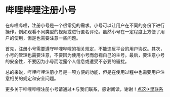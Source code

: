 # 哔哩哔哩注册小号

在哔哩哔哩，注册小号是一个很常见的需求。小号可以让用户在不同的身份下进行操作，例如观看不同类型的视频或进行匿名评论。虽然小号在一定程度上方便了用户的使用，但是也需要注意一些问题。

首先，注册小号需要遵守哔哩哔哩的相关规定，不能违反平台的用户协议。其次，小号的管理也需要注意，不要因为使用小号而忽视自己的主号。最后，要注意小号的安全性，不要因为小号而泄露个人信息或遭受不必要的骚扰。

总的来说，哔哩哔哩注册小号是一项方便的功能，但是在使用过程中也需要用户注意相关的规定和安全问题。

更多关于哔哩哔哩注册小号请通过✈与我们联系，感谢阅读，谢谢！[点这✈里联系](https://a.k02.cc)